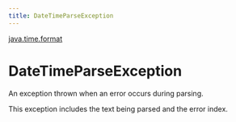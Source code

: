 ```yaml
---
title: DateTimeParseException
---
```


[java.time.format](../packages/#java.time.format)

# DateTimeParseException


An exception thrown when an error occurs during parsing.
 <p>
 This exception includes the text being parsed and the error index.